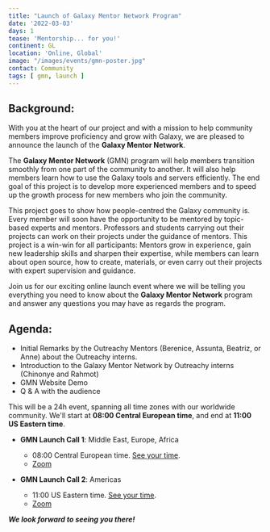 ```yaml
---
title: "Launch of Galaxy Mentor Network Program"
date: '2022-03-03'
days: 1
tease: 'Mentorship... for you!'
continent: GL
location: 'Online, Global'
image: "/images/events/gmn-poster.jpg"
contact: Community
tags: [ gmn, launch ]
---
```


## Background:

With you at the heart of our project and with a mission to help community members improve proficiency and grow with Galaxy, we are pleased to announce the launch of the **Galaxy Mentor Network**.

The **Galaxy Mentor Network** (GMN) program will help members transition smoothly from one part of the community to another. It will also help members learn how to use the Galaxy tools and servers efficiently. The end goal of this project is to develop more experienced members and to speed up the growth process for new members who join the community.

This project goes to show how people-centred the Galaxy community is. Every member will soon have the opportunity to be mentored by topic-based experts and mentors. Professors and students carrying out their projects can work on their projects under the guidance of mentors. This project is a win-win for all participants: Mentors grow in experience, gain new leadership skills and sharpen their expertise, while members can learn about open source, how to create, materials, or even carry out their projects with expert supervision and guidance.

Join us for our exciting online launch event where we will be telling you everything you need to know about the **Galaxy Mentor Network** program and answer any questions you may have as regards the program.

## Agenda:

- Initial Remarks by the Outreachy Mentors (Berenice, Assunta, Beatriz, or Anne) about the Outreachy interns.
- Introduction to the Galaxy Mentor Network by Outreachy interns (Chinonye and Rahmot)
- GMN Website Demo
- Q & A with the audience

This will be a 24h event, spanning all time zones with our worldwide community. We'll start at **08:00 Central European time**, and end at **11:00 US Eastern time**.

- **GMN Launch Call 1**: Middle East, Europe, Africa
  - 08:00 Central European time. [See your time](https://www.timeanddate.com/worldclock/fixedtime.html?msg=EMEA+GTN+CoFest+Call&iso=20220217T10&p1=980&am=30).
  - [Zoom](#)

- **GMN Launch Call 2**: Americas
  - 11:00 US Eastern time. [See your time](https://www.timeanddate.com/worldclock/fixedtime.html?msg=Americas+GTN+CoFest+Call&iso=20220217T11&p1=3705&am=30).
  - [Zoom](#)

***We look forward to seeing you there!***
